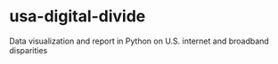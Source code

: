# usa-digital-divide
Data visualization and report in Python on U.S. internet and broadband disparities

